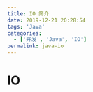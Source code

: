 ```yaml
---
title: IO 简介
date: 2019-12-21 20:28:54
tags: 'Java'
categories:
  - ['开发', 'Java', 'IO']
permalink: java-io
---
```


# IO

